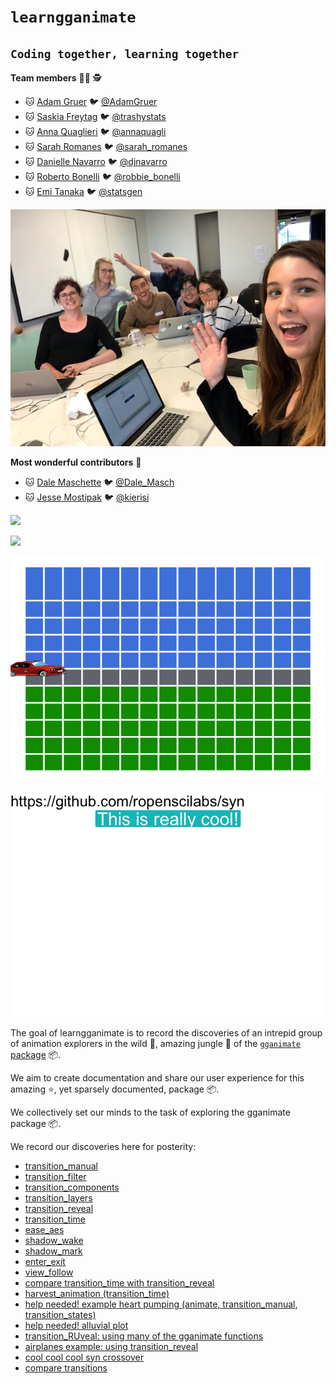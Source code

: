 
<!-- README.md is generated from README.Rmd. Please edit that file -->

# `learngganimate`

## `Coding together, learning together`

**Team members** 👩‍🌾 🕵

  - 🐱 [Adam Gruer](https://github.com/adam-gruer) 🐦
    [@AdamGruer](https://twitter.com/AdamGruer)
  - 🐱 [Saskia Freytag](https://github.com/SaskiaFreytag) 🐦
    [@trashystats](https://twitter.com/trashystats)
  - 🐱 [Anna Quaglieri](https://github.com/SaskiaFreytag) 🐦
    [@annaquagli](https://twitter.com/annaquagli)
  - 🐱 [Sarah Romanes](https://github.com/sarahromanes) 🐦
    [@sarah\_romanes](https://twitter.com/sarah_romanes)
  - 🐱 [Danielle Navarro](https://github.com/djnavarro) 🐦
    [@djnavarro](https://twitter.com/djnavarro)
  - 🐱 [Roberto Bonelli](https://github.com/Robbie90) 🐦
    [@robbie\_bonelli](https://twitter.com/robbie_bonelli)
  - 🐱 [Emi Tanaka](https://github.com/emitanaka) 🐦
    [@statsgen](https://twitter.com/statsgen)

![the smiling team](assets/img/team.jpg)

**Most wonderful contributors** 🙌

  - 🐱 [Dale Maschette](https://github.com/Maschette) 🐦
    [@Dale\_Masch](https://twitter.com/Dale_Masch)
  - 🐱 [Jesse Mostipak](https://github.com/jmostipak) 🐦
    [@kierisi](https://twitter.com/kierisi)

![](transition_manual_files/figure-gfm/unnamed-chunk-2-1.gif)

![](RuPaul_excercise/making_gganimate_fab_files/figure-markdown_github/rupaulgif-1.gif)

![](ease_aes_files/figure-gfm/unnamed-chunk-11-1.gif)

![](coolcoolcool_files/figure-gfm/cool-1.gif)

The goal of learngganimate is to record the discoveries of an intrepid
group of animation explorers in the wild 🐯, amazing jungle 🌳 of the
[`gganimate` package](https://github.com/thomasp85/gganimate) 📦.

We aim to create documentation and share our user experience for this
amazing ⭐, yet sparsely documented, package 📦.

We collectively set our minds to the task of exploring the gganimate
package 📦.

We record our discoveries here for posterity:

  - [transition\_manual](transition_manual.md)
  - [transition\_filter](transition_filter.md)
  - [transition\_components](transition_components.md)
  - [transition\_layers](transition_layers.md)
  - [transition\_reveal](transition_reveal/transition_reveal.md)
  - [transition\_time](transition_time/transition_time.md)
  - [ease\_aes](ease_aes.md)
  - [shadow\_wake](shadow_wake.md)
  - [shadow\_mark](shadow_mark.md)
  - [enter\_exit](enter_exit/enter_exit.md)
  - [view\_follow](view_follow.md)
  - [compare transition\_time with
    transition\_reveal](transition_time_vs_transition_reveal.md)
  - [harvest\_animation
    (transition\_time)](example_harvest_animation.md)
  - [help needed\! example heart pumping (animate, transition\_manual,
    transition\_states)](example_heart_pumping.md)
  - [help needed\! alluvial plot](alluvial_plot.md)
  - [transition\_RUveal: using many of the gganimate
    functions](RuPaul_excercise/making_gganimate_fab.md)
  - [airplanes example: using transition\_reveal](USflights.md)
  - [cool cool cool syn crossover](coolcoolcool.md)
  - [compare transitions](compare_transitions.md)
